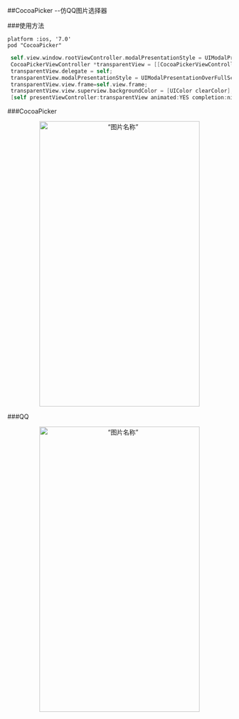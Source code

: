 ##CocoaPicker --仿QQ图片选择器


###使用方法
```
platform :ios, '7.0'
pod "CocoaPicker"

```


 ```objective-c
  self.view.window.rootViewController.modalPresentationStyle = UIModalPresentationCurrentContext;//半透明
  CocoaPickerViewController *transparentView = [[CocoaPickerViewController alloc] init];
  transparentView.delegate = self;
  transparentView.modalPresentationStyle = UIModalPresentationOverFullScreen;
  transparentView.view.frame=self.view.frame;
  transparentView.view.superview.backgroundColor = [UIColor clearColor];
  [self presentViewController:transparentView animated:YES completion:nil];
```
      


###CocoaPicker


 <div align='center'>
        <img src="http://ww3.sinaimg.cn/large/640e3faagw1evgy8z326qg209m0gtqv9.gif" width = "360" height = "640" alt=“图片名称” align=center />  
 </div>

###QQ

 <div align='center'>
        <img src="http://ww4.sinaimg.cn/large/640e3faagw1evgya4vmknj20ku112acv.jpg" width = "360" height = "640" alt=“图片名称” align=center />  
 </div>
 


